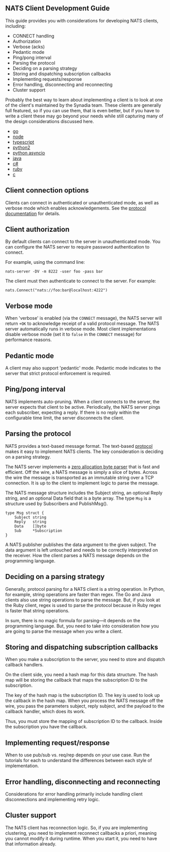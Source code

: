 ## NATS Client Development Guide

This guide provides you with considerations for developing NATS clients, including:

- CONNECT handling
- Authorization
- Verbose (acks)
- Pedantic mode
- Ping/pong interval
- Parsing the protocol
- Deciding on a parsing strategy
- Storing and dispatching subscription callbacks
- Implementing requests/response
- Error handling, disconnecting and reconnecting
- Cluster support

Probably the best way to learn about implementing a client is to look at one of the client's maintained by the Synadia team. These clients are generally full featured, so if you can use them, that is even better, but if you have to write a client these may go beyond your needs while still capturing many of the design considerations discussed here.

- [go](https://github.com/nats-io/nats.go)
- [node](https://github.com/nats-io/nats.js)
- [typescript](https://github.com/nats-io/nats.ts)
- [python2](https://github.com/nats-io/nats.py2)
- [python asyncio](https://github.com/nats-io/nats.py)
- [java](https://github.com/nats-io/nats.java)
- [c#](https://github.com/nats-io/nats.net)
- [ruby](https://github.com/nats-io/nats.rb)
- [c](https://github.com/nats-io/nats.c)

## Client connection options

Clients can connect in authenticated or unauthenticated mode, as well as verbose mode which enables acknowledgements. See the [protocol documentation](/documentation/internals/nats-protocol/#CONNECT) for details.

## Client authorization

By default clients can connect to the server in unauthenticated mode. You can configure the NATS server to require password authentication to connect.

For example, using the command line:

```
nats-server -DV -m 8222 -user foo -pass bar
```

The client must then authenticate to connect to the server. For example:

```
nats.Connect("nats://foo:bar@localhost:4222")
```

## Verbose mode

When 'verbose' is enabled (via the `CONNECT` message), the NATS server will return `+OK` to acknowledge receipt of a valid protocol message. The NATS server automatically runs in verbose mode. Most client implementations disable verbose mode (set it to `false` in the `CONNECT` message) for performance reasons.

## Pedantic mode

A client may also support 'pedantic' mode. Pedantic mode indicates to the server that strict protocol enforcement is required.

## Ping/pong interval

NATS implements auto-pruning. When a client connects to the server, the server expects that client to be active. Periodically, the NATS server pings each subscriber, expecting a reply. If there is no reply within the configurable time limit, the server disconnects the client.

## Parsing the protocol

NATS provides a text-based message format. The text-based [protocol](/documentation/internals/nats-protocol/) makes it easy to implement NATS clients. The key consideration is deciding on a parsing strategy.

The NATS server implements a [zero allocation byte parser](https://youtu.be/ylRKac5kSOk?t=10m46s) that is fast and efficient. Off the wire, a NATS message is simply a slice of bytes. Across the wire the message is transported as an immutable string over a TCP connection. It is up to the client to implement logic to parse the message.

The NATS message structure includes the Subject string, an optional Reply string, and an optional Data field that is a byte array. The type `Msg` is a structure used by Subscribers and PublishMsg().

```
type Msg struct {
    Subject string
    Reply   string
    Data    []byte
    Sub     *Subscription
}
```

A NATS publisher publishes the data argument to the given subject. The data argument is left untouched and needs to be correctly interpreted on the receiver. How the client parses a NATS message depends on the programming language.

## Deciding on a parsing strategy

Generally, protocol parsing for a NATS client is a string operation. In Python, for example, string operations are faster than regex. The Go and Java clients also use string operations to parse the message. But, if you look at the Ruby client, regex is used to parse the protocol because in Ruby regex is faster that string operations.

In sum, there is no magic formula for parsing—it depends on the programming language. But, you need to take into consideration how you are going to parse the message when you write a client.

## Storing and dispatching subscription callbacks

When you make a subscription to the server, you need to store and dispatch callback handlers.

On the client side, you need a hash map for this data structure. The hash map will be storing the callback that maps the subscription ID to the subscription.

The key of the hash map is the subscription ID. The key is used to look up the callback in the hash map. When you process the NATS message off the wire, you pass the parameters subject, reply subject, and the payload to the callback handler, which does its work.

Thus, you must store the mapping of subscription ID to the callback. Inside the subscription you have the callback.

## Implementing request/response

When to use pub/sub vs. req/rep depends on your use case. Run the tutorials for each to understand the differences between each style of implementation.

## Error handling, disconnecting and reconnecting

Considerations for error handling primarily include handling client disconnections and implementing retry logic.

## Cluster support

The NATS client has reconnection logic. So, if you are implementing clustering, you need to implement reconnect callbacks a priori, meaning you cannot modify it during runtime. When you start it, you need to have that information already.
